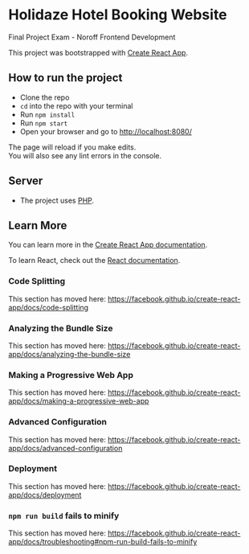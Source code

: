 # Holidaze Hotel Booking Website
Final Project Exam - Noroff Frontend Development

This project was bootstrapped with [Create React App](https://github.com/facebook/create-react-app).

## How to run the project
- Clone the repo
- `cd` into the repo with your terminal
- Run `npm install`
- Run `npm start`
- Open your browser and go to [http://localhost:8080/](http://localhost:8080/)

The page will reload if you make edits.<br>
You will also see any lint errors in the console.

## Server
- The project uses [PHP](https://github.com/Noroff-Education/project-exam-2).

## Learn More

You can learn more in the [Create React App documentation](https://facebook.github.io/create-react-app/docs/getting-started).

To learn React, check out the [React documentation](https://reactjs.org/).

### Code Splitting

This section has moved here: https://facebook.github.io/create-react-app/docs/code-splitting

### Analyzing the Bundle Size

This section has moved here: https://facebook.github.io/create-react-app/docs/analyzing-the-bundle-size

### Making a Progressive Web App

This section has moved here: https://facebook.github.io/create-react-app/docs/making-a-progressive-web-app

### Advanced Configuration

This section has moved here: https://facebook.github.io/create-react-app/docs/advanced-configuration

### Deployment

This section has moved here: https://facebook.github.io/create-react-app/docs/deployment

### `npm run build` fails to minify

This section has moved here: https://facebook.github.io/create-react-app/docs/troubleshooting#npm-run-build-fails-to-minify
